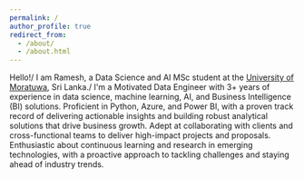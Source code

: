 ```yaml
---
permalink: /
author_profile: true
redirect_from: 
  - /about/
  - /about.html
---
```

Hello!/
I am Ramesh, a Data Science and AI MSc student at the [University of Moratuwa](https://uom.lk/), Sri Lanka./
I'm a Motivated Data Engineer with 3+ years of experience in data science, machine learning, AI, and Business Intelligence (BI) solutions. 
Proficient in Python, Azure, and Power BI, with a proven track record of delivering actionable insights and building robust analytical 
solutions that drive business growth. Adept at collaborating with clients and cross-functional teams to deliver high-impact projects 
and proposals. Enthusiastic about continuous learning and research in emerging technologies, with a proactive approach to tackling 
challenges and staying ahead of industry trends.

